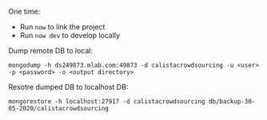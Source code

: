 One time:

- Run `now` to link the project
- Run `now dev` to develop locally

Dump remote DB to local:

`mongodump -h ds249873.mlab.com:49873 -d calistacrowdsourcing -u <user> -p <password> -o <output directory>`

Resotre dumped DB to localhost DB:

`mongorestore -h localhost:27917 -d calistacrowdsourcing db/backup-30-05-2020/calistacrowdsourcing`
